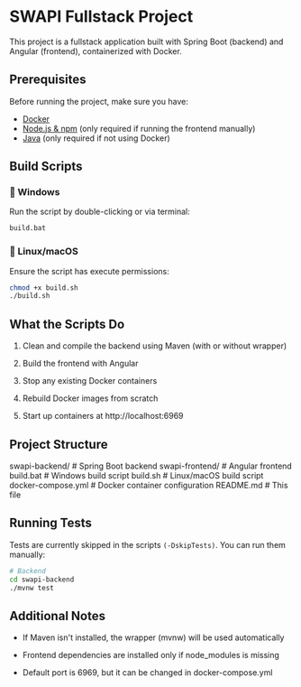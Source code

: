 # SWAPI Fullstack Project

This project is a fullstack application built with Spring Boot (backend) and Angular (frontend), containerized with Docker.

## Prerequisites

Before running the project, make sure you have:

- [Docker](https://www.docker.com)
- [Node.js & npm](https://nodejs.org) (only required if running the frontend manually)
- [Java](https://www.oracle.com/java/) (only required if not using Docker)

## Build Scripts

### 🔹 Windows

Run the script by double-clicking or via terminal:

```bat
build.bat
```

### 🔹 Linux/macOS

Ensure the script has execute permissions:

```bash
chmod +x build.sh
./build.sh
```

## What the Scripts Do

1. Clean and compile the backend using Maven (with or without wrapper)

2. Build the frontend with Angular

3. Stop any existing Docker containers

4. Rebuild Docker images from scratch

5. Start up containers at http://localhost:6969

## Project Structure

swapi-backend/     # Spring Boot backend
swapi-frontend/    # Angular frontend
build.bat          # Windows build script
build.sh           # Linux/macOS build script
docker-compose.yml # Docker container configuration
README.md          # This file

## Running Tests

Tests are currently skipped in the scripts <code>(-DskipTests)</code>. You can run them manually:

```bash
# Backend
cd swapi-backend
./mvnw test
```

## Additional Notes

- If Maven isn't installed, the wrapper (mvnw) will be used automatically

- Frontend dependencies are installed only if node_modules is missing

- Default port is 6969, but it can be changed in docker-compose.yml